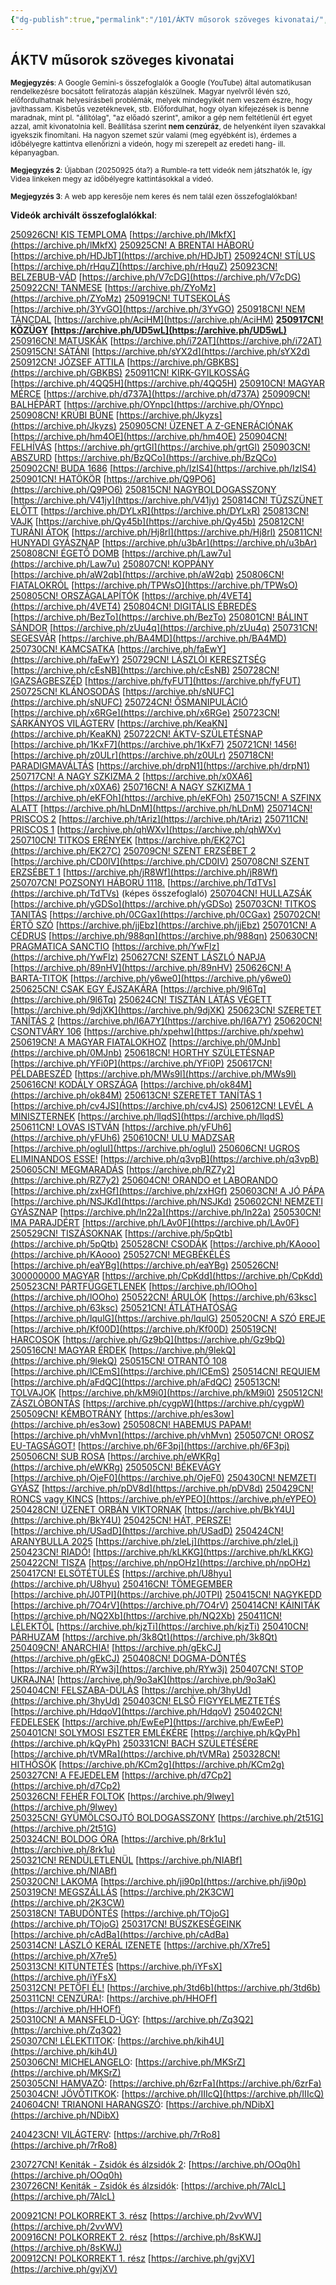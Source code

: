 ```yaml
---
{"dg-publish":true,"permalink":"/101/ÁKTV műsorok szöveges kivonatai/","title":"ÁKTV műsorok szöveges kivonatai","created":"2025-03-05T15:52","updated":"2025-09-27T22:23"}
---
```



## ÁKTV műsorok szöveges kivonatai



<small>**Megjegyzés**: A Google Gemini-s összefoglalók a Google (YouTube) által automatikusan rendelkezésre bocsátott feliratozás alapján készülnek. Magyar nyelvről lévén szó, előfordulhatnak helyesírásbeli problémák, melyek mindegyikét nem veszem észre, hogy javíthassam. Kisbetűs vezetéknevek, stb. Előfordulhat, hogy olyan kifejezések is benne maradnak, mint pl. "állítólag", "az előadó szerint", amikor a gép nem feltétlenül ért egyet azzal, amit kivonatolnia kell. Beállítása szerint **nem cenzúráz**, de helyenként ilyen szavakkal igyekszik finomítani. Ha nagyon szemet szúr valami (meg egyébként is), érdemes a időbélyegre kattintva ellenőrizni a videón, hogy mi szerepelt az eredeti hang- ill. képanyagban.</small>

<small>**Megjegyzés 2**: Újabban (20250925 óta?) a Rumble-ra tett videók nem játszhatók le, így Videa linkeken megy az időbélyegre kattintásokkal a videó.</small>

<small>**Megjegyzés 3**: A web app keresője nem keres és nem talál ezen összefoglalókban!</small>

**Videók archivált összefoglalókkal**:   

[250926CN! KIS TEMPLOMA](https://videa.hu/videok/nagyvilag/250926cn-kis-temploma-kubinyi-tamas-magyar-8Kh7Z9PXiAg1MERi)  [https://archive.ph/lMkfX](https://archive.ph/lMkfX)
[250925CN! A BRENTAI HÁBORÚ](https://videa.hu/videok/nagyvilag/250925cn-a-brentai-haboru-kubinyi-magyar-jI1cy4rKIoS6S08c)  [https://archive.ph/HDJbT](https://archive.ph/HDJbT)
[250924CN! STÍLUS](https://videa.hu/videok/nagyvilag/250924cn-stilus-kubinyi-tamas-aktv-magyar-jL7dOK7yTSPtI1Wg)  [https://archive.ph/rHquZ](https://archive.ph/rHquZ)
[250923CN! BELZEBUB-VÁD](https://videa.hu/videok/nagyvilag/250923cn-belzebub-vad-kubinyi-tamas-magyar-Zaqkv3o6tXmsxN4P)  [https://archive.ph/V7cDG](https://archive.ph/V7cDG)
[250922CN! TANMESE](https://rumble.com/v6zblny-250922cn-tanmese-kubnyi-tams-ktv.html)  [https://archive.ph/ZYoMz](https://archive.ph/ZYoMz)
[250919CN! TUTSEKOLÁS](https://rumble.com/v6z6ti0-250919cn-tutsekols-kubnyi-tams-ktv.html)  [https://archive.ph/3YvGO](https://archive.ph/3YvGO)
[250918CN! NEM TÁNCDAL](https://rumble.com/v6z5960-250918cn-nem-tncdal-kubnyi-tams-ktv.html)  [https://archive.ph/AciHM](https://archive.ph/AciHM)
**[250917CN! KÖZÜGY](https://rumble.com/v6z3bg0-250917-kzgy-kubnyi-tams-ktv.html)**  **[https://archive.ph/UD5wL](https://archive.ph/UD5wL)**
[250916CN! MATUSKÁK](https://rumble.com/v6z1mbs-250916cn-matuskk-kubnyi-tams-ktv.html)  [https://archive.ph/i72AT](https://archive.ph/i72AT)
[250915CN! SÁTÁNI](https://rumble.com/v6yzsmo-250915cn-stni-kubnyi-tams-ktv.html)  [https://archive.ph/sYX2d](https://archive.ph/sYX2d)
[250912CN! JÓZSEF ATTILA](https://rumble.com/v6yuxhi-250912cn-jzsef-attila-kubnyi-tams-ktv.html)  [https://archive.ph/GBKBS](https://archive.ph/GBKBS)
[250911CN! KIRK-GYILKOSSÁG](https://rumble.com/v6yt4ey-250911cn-kirk-gyilkossg-kubnyi-tams-ktv.html)  [https://archive.ph/4QQ5H](https://archive.ph/4QQ5H)
[250910CN! MAGYAR MÉRCE](https://rumble.com/v6yr7y2-250910cn-magyar-mrce-kubnyi-tams-ktv.html)  [https://archive.ph/d737A](https://archive.ph/d737A)
[250909CN! BALHÉPÁRT](https://rumble.com/v6ypk7a-250909cn-balhprt-kubnyi-tams-ktv.html)  [https://archive.ph/OYnpc](https://archive.ph/OYnpc)
[250908CN! KRÚBI BŰNE](https://rumble.com/v6yo7u0-250908cn-krbi-bne-kubnyi-tams-ktv.html)  [https://archive.ph/Jkyzs](https://archive.ph/Jkyzs)
[250905CN! ÜZENET A Z-GENERÁCIÓNAK](https://rumble.com/v6yk9d6-250905cn-zenet-a-z-genercinak-kubnyi-tams-ktv.html)  [https://archive.ph/hm4OE](https://archive.ph/hm4OE)
[250904CN! FELHÍVÁS](https://rumble.com/v6yi6ha-250904cn-felhvs-kubnyi-tams-ktv.html)  [https://archive.ph/grtGl](https://archive.ph/grtGl)
[250903CN! ABSZURD](https://rumble.com/v6ygklm-250903cn-abszurd-kubnyi-tams-ktv.html)  [https://archive.ph/BzQCo](https://archive.ph/BzQCo)
[250902CN! BUDA 1686](https://rumble.com/v6yetjc-250902cn-buda-1686-kubnyi-tams-ktv.html)  [https://archive.ph/IzIS4](https://archive.ph/IzIS4)
[250901CN! HATÖKÖR](https://rumble.com/v6yd94w-250901cn-hatkr-kubnyi-tams-ktv.html)  [https://archive.ph/Q9PO6](https://archive.ph/Q9PO6)
[250815CN! NAGYBOLDOGASSZONY](https://rumble.com/v6xmozk-250815cn-nagyboldogasszony-kubnyi-tams-ktv.html)  [https://archive.ph/V41jy](https://archive.ph/V41jy)
[250814CN! TŰZSZÜNET ELŐTT](https://rumble.com/v6xl240-250814cn-tzsznet-eltt-kubnyi-tams-ktv.html)  [https://archive.ph/DYLxR](https://archive.ph/DYLxR)
[250813CN! VAJK](https://rumble.com/v6xjg7i-250813cn-vajk-kubnyi-tams-ktv.html)  [https://archive.ph/Qy45b](https://archive.ph/Qy45b)
[250812CN! TURÁNI ÁTOK](https://rumble.com/v6xhs34-250812cn-turni-tok-kubnyi-tams-ktv.html)  [https://archive.ph/Hj8rl](https://archive.ph/Hj8rl)
[250811CN! HUNYADI GYÁSZNAP](https://rumble.com/v6xg5ds-25081cn-hunyadi-gysznap-kubnyi-tams-ktv.html)  [https://archive.ph/u3bAr](https://archive.ph/u3bAr)
[250808CN! ÉGETŐ DOMB](https://rumble.com/v6xboty-250808cn-get-domb-kubnyi-tams-ktv.html)  [https://archive.ph/Law7u](https://archive.ph/Law7u)
[250807CN! KOPPÁNY](https://rumble.com/v6xa232-250807cn-koppny-kubnyi-tams-ktv.html)  [https://archive.ph/aW2qb](https://archive.ph/aW2qb)
[250806CN! FIATALOKRÓL](https://rumble.com/v6x8b1i-250806cn-fiatalokrl-kubnyi-tams-ktv.html)  [https://archive.ph/TPWsO](https://archive.ph/TPWsO)
[250805CN! ORSZÁGALAPÍTÓK](https://rumble.com/v6x6jae-250805cn-orszgalaptk-kubnyi-tams-ktv.html)  [https://archive.ph/4VET4](https://archive.ph/4VET4)
[250804CN! DIGITÁLIS ÉBREDÉS](https://rumble.com/v6x4ui2-250804cn-digitlis-breds-kubnyi-tams-ktv.html)  [https://archive.ph/BezTo](https://archive.ph/BezTo)
[250801CN! BÁLINT SÁNDOR](https://rumble.com/v6wzz6o-250801cn-blint-sndor-kubnyi-tams-ktv.html)  [https://archive.ph/zUu4q](https://archive.ph/zUu4q)
[250731CN! SEGESVÁR](https://rumble.com/v6wy88y-250731cn-segesvr-kubnyi-tams-ktv.html)  [https://archive.ph/BA4MD](https://archive.ph/BA4MD)
[250730CN! KAMCSATKA](https://rumble.com/v6wwhpy-250730cn-kamcsatka-kubnyi-tams-ktv.html)  [https://archive.ph/faEwY](https://archive.ph/faEwY)
[250729CN! LÁSZLÓI KERESZTSÉG](https://rumble.com/v6wuvdw-250729cn-lszli-keresztsg-kubnyi-tams-ktv.html)  [https://archive.ph/cEsNB](https://archive.ph/cEsNB)
[250728CN! IGAZSÁGBESZÉD](https://rumble.com/v6wszrk-250728cn-igazsgbeszd-kubnyi-tams-ktv.html)  [https://archive.ph/fyFUT](https://archive.ph/fyFUT)
[250725CN! KLÁNOSODÁS](https://rumble.com/v6wof9y-250725cn-klnosods-kubnyi-tams-ktv.html)  [https://archive.ph/sNUFC](https://archive.ph/sNUFC)
[250724CN! ŐSMANIPULÁCIÓ](https://rumble.com/v6wmul6-250724cn-smanipulci-kubnyi-tams-ktv.html)  [https://archive.ph/x6RGe](https://archive.ph/x6RGe)
[250723CN! SÁRKÁNYOS VILÁGTERV](https://share.note.sx/7rlblw54)  [https://archive.ph/KeaKN](https://archive.ph/KeaKN)
[250722CN! ÁKTV-SZÜLETÉSNAP](https://rumble.com/v6wjeb0-250722cn-ktv-szletsnap-kubnyi-tams.html)  [https://archive.ph/1KxF7](https://archive.ph/1KxF7)
[250721CN! 1456!](https://rumble.com/v6whlr6-250721cn-1456-kubnyi-tams-ktv.html)  [https://archive.ph/z0ULr](https://archive.ph/z0ULr)
[250718CN! PARADIGMAVÁLTÁS](https://rumble.com/v6wczg4-250718cn-paradigmavlts-kubnyi-tams-ktv.html)  [https://archive.ph/drpN1](https://archive.ph/drpN1)
[250717CN! A NAGY SZKIZMA 2](https://rumble.com/v6wbahw-250717cn-a-nagy-szkizma-2-kubnyi-tams-ktv.html)  [https://archive.ph/x0XA6](https://archive.ph/x0XA6)
[250716CN! A NAGY SZKIZMA 1](https://rumble.com/v6w9mh0-250716cn-a-nagy-szkizma-1-kubnyi-tams-ktv.html)  [https://archive.ph/eKFOh](https://archive.ph/eKFOh)
[250715CN! A SZFINX ALATT](https://rumble.com/v6w7vmy-250715cn-a-szfinx-alatt-kubnyi-tams-ktv.html)  [https://archive.ph/hLDnM](https://archive.ph/hLDnM)
[250714CN! PRISCOS 2](https://rumble.com/v6w68b4-250714cn-priscos-2-kubnyi-tams-ktv.html)  [https://archive.ph/tAriz](https://archive.ph/tAriz)
[250711CN! PRISCOS 1](https://rumble.com/v6w1nx8-250711cn-priscos-1-kubnyi-tams-ktv.html)  [https://archive.ph/qhWXv](https://archive.ph/qhWXv)
[250710CN! TITKOS ERÉNYEK](https://rumble.com/v6vzxcg-250710cn-titkos-ernyek-kubnyi-tams-ktv.html)  [https://archive.ph/EK27C](https://archive.ph/EK27C)
[250709CN! SZENT ERZSÉBET 2](https://rumble.com/v6vy8rk-250709cn-szent-erzsbet-2-kubnyi-tams-ktv.html)  [https://archive.ph/CD0IV](https://archive.ph/CD0IV)
[250708CN! SZENT ERZSÉBET 1](https://rumble.com/v6vwhnw-250708cn-szent-erzsbet-1-kubnyi-tams-ktv.html)  [https://archive.ph/jR8Wf](https://archive.ph/jR8Wf)
[250707CN! POZSONYI HÁBORÚ 1118.](https://rumble.com/v6vurrr-250707cn-pozsonyi-hbor-1118.-kubnyi-tams-ktv.html)  [https://archive.ph/TdTVs](https://archive.ph/TdTVs) (képes összefoglaló)
[250704CN! HULLAZSÁK](https://rumble.com/v6vq4sz-250704cn-hullazsk-kubnyi-tams-ktv.html)  [https://archive.ph/yGDSo](https://archive.ph/yGDSo)
[250703CN! TITKOS TANITÁS](https://rumble.com/v6vofrp-250703cn-titkos-tanits-kubnyi-tams-ktv.html)  [https://archive.ph/0CGax](https://archive.ph/0CGax)
[250702CN! ÉRTŐ SZÓ](https://rumble.com/v6vmqnj-250702cn-rt-sz-kubnyi-tams-ktv.html)  [https://archive.ph/jjEbz](https://archive.ph/jjEbz)
[250701CN! A CÉDRUS](https://rumble.com/v6vl22r-250701cn-a-cdrus-kubnyi-tams-ktv.html)  [https://archive.ph/988qn](https://archive.ph/988qn)
[250630CN! PRAGMATICA SANCTIO](https://rumble.com/v6vjct5-250630cn-pragmatica-sanctio-kubnyi-tams-ktv.html)  [https://archive.ph/YwFlz](https://archive.ph/YwFlz)
[250627CN! SZENT LÁSZLÓ NAPJA](https://rumble.com/v6vespl-250627cn-szent-lszl-napja-kubnyi-tams-ktv.html)  [https://archive.ph/89nHV](https://archive.ph/89nHV)
[250626CN! A BARTA-TITOK](https://rumble.com/v6vd6zn-250626cn-a-barta-titok-kubnyi-tams-ktv.html)  [https://archive.ph/y6we0](https://archive.ph/y6we0)
[250625CN! CSAK EGY ÉJSZAKÁRA](https://rumble.com/v6vbc09-250625cn-csak-egy-jszakra-kubnyi-tams-ktv.html)  [https://archive.ph/9l6Tq](https://archive.ph/9l6Tq)
[250624CN! TISZTÁN LÁTÁS VÉGETT](https://rumble.com/v6v9l0p-250624cn-tisztn-lts-vgett-kubnyi-tams-ktv.html)  [https://archive.ph/9djXK](https://archive.ph/9djXK)
[250623CN! SZERETET TANÍTÁS 2](https://rumble.com/v6v7v4n-250623cn-szeretet-tants-2-kubnyi-tams-ktv.html)  [https://archive.ph/I6A7Y](https://archive.ph/I6A7Y)
[250620CN! CSONTVÁRY 106](https://rumble.com/v6v2xtb-250620cn-csontvry-106-kubnyi-tams-ktv.html)  [https://archive.ph/xpehw](https://archive.ph/xpehw)
[250619CN! A MAGYAR FIATALOKHOZ](https://rumble.com/v6v17ah-250619cn-a-magyar-fiatalokhoz-kubnyi-tams-ktv.html)   [https://archive.ph/0MJnb](https://archive.ph/0MJnb)
[250618CN! HORTHY SZÜLETÉSNAP](https://rumble.com/v6uzb0t-250618cn-horthy-szletsnap-kubnyi-tams-ktv.html)  [https://archive.ph/YFi0P](https://archive.ph/YFi0P)
[250617CN! PÉLDABESZÉD](https://rumble.com/v6uxib3-250617cn-pldabeszd-kubnyi-tams-ktv.html)  [https://archive.ph/MWs9l](https://archive.ph/MWs9l)
[250616CN! KODÁLY ORSZÁGA](https://rumble.com/v6uvoul-250616cn-kodly-orszga-kubnyi-tams-ktv.html)  [https://archive.ph/ok84M](https://archive.ph/ok84M)
[250613CN! SZERETET TANÍTÁS 1](https://rumble.com/v6uqoj5-250613cn-szeretet-tants-1-kubnyi-tams-ktv.html)  [https://archive.ph/cv4JS](https://archive.ph/cv4JS)
[250612CN! LEVÉL A MINISZTERNEK](https://rumble.com/v6uotzd-250612cn-levl-a-miniszternek-kubnyi-tams-ktv.html)  [https://archive.ph/llqdS](https://archive.ph/llqdS)
[250611CN! LOVAS ISTVÁN](https://rumble.com/v6un4zr-250611cn-lovas-istvn-kubnyi-tams-ktv.html)  [https://archive.ph/yFUh6](https://archive.ph/yFUh6)
[250610CN! ULU MADZSAR](https://rumble.com/v6ul6pl-250610cn-ulu-madzsar-kubnyi-tams-ktv.html)  [https://archive.ph/ogluI](https://archive.ph/ogluI)
[250606CN! UGROS ELIMINANDOS ESSE!](https://rumble.com/v6uelxh-250606cn-ugros-eliminandos-esse-kubnyi-tams-ktv.html)  [https://archive.ph/q3vpB](https://archive.ph/q3vpB)
[250605CN! MEGMARADÁS](https://rumble.com/v6ucwh5-250605cn-megmarads-kubnyi-tams-ktv.html)  [https://archive.ph/RZ7y2](https://archive.ph/RZ7y2)
[250604CN! ORANDO et LABORANDO](https://rumble.com/v6ub6j9-250604cn-orando-et-laborando-kubnyi-tams-ktv.html)  [https://archive.ph/zxHGf](https://archive.ph/zxHGf)
[250603CN! A JÓ PÁPA](https://rumble.com/v6u9hg5-250603cn-a-j-ppa-kubnyi-tams-ktv.html)  [https://archive.ph/NSJKd](https://archive.ph/NSJKd)
[250602CN! NEMZETI GYÁSZNAP](https://rumble.com/v6u7ulz-250602cn-nemzeti-gysznap-kubnyi-tams-ktv.html)  [https://archive.ph/ln22a](https://archive.ph/ln22a)
[250530CN! IMA PARAJDÉRT](https://rumble.com/v6u3d8v-250530cn-ima-parajdrt-kubnyi-tams-ktv.html)  [https://archive.ph/LAv0F](https://archive.ph/LAv0F)  
[250529CN! TISZÁSOKNAK](https://rumble.com/v6u1qpx-250529cn-tiszsoknak-kubnyi-tams-ktv.html)  [https://archive.ph/5pQtb](https://archive.ph/5pQtb)
[250528CN! CSODÁK](https://rumble.com/v6tzzzv-250528cn-csodk-kubnyi-tams-ktv.html)  [https://archive.ph/KAooo](https://archive.ph/KAooo)
[250527CN! MEGBÉKÉLÉS](https://rumble.com/v6tyc1p-250527cn-megbkls-kubnyi-tams-ktv.html)  [https://archive.ph/eaYBg](https://archive.ph/eaYBg)
[250526CN! 300000000 MAGYAR](https://rumble.com/v6twlrh-250526cn-300000000-magyar-kubnyi-tams-ktv.html)  [https://archive.ph/CpKdd](https://archive.ph/CpKdd)
[250523CN! PÁRTFÜGGETLENEK](https://rumble.com/v6ts1xz-250523cn-prtfggetlenek-kubnyi-tams-ktv.html)  [https://archive.ph/lOOho](https://archive.ph/lOOho)
[250522CN! ÁRULÓK](https://rumble.com/v6tqgml-250522cn-rulk-kubnyi-tams-ktv.html)  [https://archive.ph/63ksc](https://archive.ph/63ksc)
[250521CN! ÁTLÁTHATÓSÁG](https://rumble.com/v6torwp-250521cn-tlthatsg-kubnyi-tams-ktv.html)  [https://archive.ph/lqulG](https://archive.ph/lqulG)
[250520CN! A SZÓ EREJE](https://rumble.com/v6tn44b-250520cn-a-sz-ereje-kubnyi-tams-ktv.html)  [https://archive.ph/Kf00D](https://archive.ph/Kf00D)
[250519CN! HARCOSOK](https://rumble.com/v6tlf03-250519cn-harcosok-kubnyi-tams-ktv.html)  [https://archive.ph/Gz9bQ](https://archive.ph/Gz9bQ)
[250516CN! MAGYAR ÉRDEK](https://rumble.com/v6tgxlj-250516cn-magyar-rdek-kubnyi-tams-ktv.html)  [https://archive.ph/9lekQ](https://archive.ph/9lekQ)
[250515CN! OTRANTÓ 108](https://rumble.com/v6tfcnp-250515cn-otrant-108-kubnyi-tams-ktv.html)  [https://archive.ph/lCEmS](https://archive.ph/lCEmS)
[250514CN! REQUIEM](https://rumble.com/v6tdpxd-250514cn-requiem-kubnyi-tams-ktv.html)  [https://archive.ph/aFdQC](https://archive.ph/aFdQC)
[250513CN! TOLVAJOK](https://rumble.com/v6tc3az-250513cn-tolvajok-kubnyi-tams-ktv.html)  [https://archive.ph/kM9i0](https://archive.ph/kM9i0)
[250512CN! ZÁSZLÓBONTÁS](https://rumble.com/v6taerr-250512cn-zszlbonts-kubnyi-tams-ktv.html)  [https://archive.ph/cygpW](https://archive.ph/cygpW)
[250509CN! KÉMBOTRÁNY](https://rumble.com/v6t6lj5-250509cn-kmbotrny-kubnyi-tams-ktv.html)  [https://archive.ph/es3ow](https://archive.ph/es3ow)
[250508CN! HABEMUS PAPAM!](https://rumble.com/v6t50bh-250508cn-habemus-papam-kubnyi-tams-ktv.html)  [https://archive.ph/vhMvn](https://archive.ph/vhMvn)
[250507CN! OROSZ EU-TAGSÁGOT!](https://rumble.com/v6t3cav-250507cn-orosz-eu-tagsgot-kubnyi-tams-ktv.html)  [https://archive.ph/6F3pj](https://archive.ph/6F3pj)
[250506CN! SUB ROSA](https://rumble.com/v6t1our-250506n-sub-rosa-kubnyi-tams-ktv.html)  [https://archive.ph/eWKRg](https://archive.ph/eWKRg)
[250505CN! BÉKEVÁGY](https://rumble.com/v6szzyb-250505cn-bkevgy-kubnyi-tams-ktv.html)  [https://archive.ph/OjeF0](https://archive.ph/OjeF0)
[250430CN! NEMZETI GYÁSZ](https://rumble.com/v6ssamn-250430cn-nemzeti-gysz-kubnyi-tams-ktv.html)  [https://archive.ph/pDV8d](https://archive.ph/pDV8d)
[250429CN! RONCS vagy KINCS](https://rumble.com/v6sqph1-250429cn-roncs-vagy-kincs-kubnyi-tams-ktv.html)  [https://archive.ph/eYPEO](https://archive.ph/eYPEO)
[250428CN! ÜZENET ORBÁN VIKTORNAK](https://rumble.com/v6sp2gv-250428cn-zenet-orbn-viktornak-kubnyi-tams-ktv.html)  [https://archive.ph/BkY4U](https://archive.ph/BkY4U)
[250425CN! HÁT, PERSZE!](https://rumble.com/v6skkth-250425cn-ht-persze-kubnyi-tams-ktv.html)  [https://archive.ph/USadD](https://archive.ph/USadD)
[250424CN! ARANYBULLA 2025](https://rumble.com/v6sixan-250424cn-aranybulla-2025-kubnyi-tams-ktv.html)  [https://archive.ph/zleLj](https://archive.ph/zleLj)
[250423CN! RIADÓ!](https://rumble.com/v6shapv-250423cn-riad-kubnyi-tams-ktv.html)  [https://archive.ph/kLKKG](https://archive.ph/kLKKG)
[250422CN! TISZA](https://rumble.com/v6sfmjh-250422cn-tisza-kubnyi-tams-ktv.html)  [https://archive.ph/npOHz](https://archive.ph/npOHz)
[250417CN! ELSÖTÉTÜLÉS](https://rumble.com/v6s8puh-250417cn-elsttls-kubnyi-tams-ktv.html)  [https://archive.ph/U8hyu](https://archive.ph/U8hyu)
[250416CN! TÖMEGEMBER](https://rumble.com/v6s6jib-250416cn-tmegember-kubnyi-tams-ktv.html)  [https://archive.ph/J0TPI](https://archive.ph/J0TPI)
[250415CN! NAGYKEDD](https://rumble.com/v6s4w7b-250415cn-nagykedd-kubnyi-tams-ktv.html)  [https://archive.ph/7O4rV](https://archive.ph/7O4rV)
[250414CN! KÁINITÁK](https://rumble.com/v6s39kb-25044cn-kinitk-kubny-tams-ktv.html)  [https://archive.ph/NQ2Xb](https://archive.ph/NQ2Xb)
[250411CN! LÉLEKTŐL](https://rumble.com/v6ryw61-250411cn-llektl-kubnyi-tams-ktv.html)  [https://archive.ph/kjzTi](https://archive.ph/kjzTi)
[250410CN! PÁRHUZAM](https://rumble.com/v6ry6ln-250410cn-prhuzam-kubnyi-tams-ktv.html)  [https://archive.ph/3k8Qt](https://archive.ph/3k8Qt)
[250409CN! ANARCHIA!](https://rumble.com/v6rvn0f-250409cn-anarchia-kubnyi-tams-ktv.html)  [https://archive.ph/gEkCJ](https://archive.ph/gEkCJ)
[250408CN! DOGMA-DÖNTÉS](https://rumble.com/v6ru2hj-250408cn-dogma-dnts-kubnyi-tams-ktv.html)  [https://archive.ph/RYw3j](https://archive.ph/RYw3j)
[250407CN! STOP UKRAJNA!](https://rumble.com/v6rserp-250407cn-stop-ukrajna-kubnyi-tams-ktv.html)  [https://archive.ph/9o3aK](https://archive.ph/9o3aK)
[250404CN! FELSZABA-DÚLÁS](https://rumble.com/v6rnobx-250404cn-felszaba-dls-kubnyi-tams-ktv.html)  [https://archive.ph/3hyUd](https://archive.ph/3hyUd)
[250403CN! ELSŐ FIGYYELMEZTETÉS](https://rumble.com/v6rlzsp-250403cn-els-figyyelmeztets-kubnyi-tams-ktv.html)  [https://archive.ph/HdqoV](https://archive.ph/HdqoV)
[250402CN! FEDELESEK](https://rumble.com/v6rkbw1-250402cn-fedelesek-kubnyi-tams-ktv.html)  [https://archive.ph/EwEeP](https://archive.ph/EwEeP)  
[250401CN! SOLYMOSI ESZTER EMLÉKÉRE](https://rumble.com/v6riqdv-250401cn-solymosi-eszter-emlkre-kubnyi-tams-ktv.html)  [https://archive.ph/kQyPh](https://archive.ph/kQyPh)
[250331CN! BACH SZÜLETÉSÉRE](https://rumble.com/v6rh3h5-250331cn-bach-szletsre-kubnyi-tams-ktv.html)  [https://archive.ph/tVMRa](https://archive.ph/tVMRa)
[250328CN! HITHŐSÖK](https://rumble.com/v6rcemw-250328cn-hithsk-kubnyi-tams-ktv.html)  [https://archive.ph/KCm2g](https://archive.ph/KCm2g)  
[250327CN! A FEJEDELEM](https://rumble.com/v6ran3c-250327cn-a-fejedelem-kubnyi-tams-ktv.html)  [https://archive.ph/d7Cp2](https://archive.ph/d7Cp2)  
[250326CN! FEHÉR FOLTOK](https://rumble.com/v6r8yie-250326cn-fehr-foltok-kubnyi-tams-ktv.html)  [https://archive.ph/9lwey](https://archive.ph/9lwey)  
[250325CN! GYÜMÖLCSOJTÓ BOLDOGASSZONY](https://rumble.com/v6r719y-250325cn-gymlcsojt-boldogasszony-kubnyi-tams-ktv.html)  [https://archive.ph/2t51G](https://archive.ph/2t51G)  
[250324CN! BOLDOG ÓRA](https://rumble.com/v6r55zy-250324cn-boldog-ra-kubnyi-tams-ktv.html)  [https://archive.ph/8rk1u](https://archive.ph/8rk1u)  
[250321CN! RENDÜLETLENÜL](https://rumble.com/v6r030o-250321cn-rendletlenl-kubnyi-tams-ktv.html)  [https://archive.ph/NIABf](https://archive.ph/NIABf)  
[250320CN! LAKOMA](https://rumble.com/v6qy9vy-250320cn-lakoma-kubnyi-tams-ktv.html)  [https://archive.ph/ji90p](https://archive.ph/ji90p)  
[250319CN! MEGSZÁLLÁS](https://rumble.com/v6qwg38-250319cn-megszlls-kubnyi-tams-ktv.html)  [https://archive.ph/2K3CW](https://archive.ph/2K3CW)  
[250318CN! TABUDÖNTÉS](https://rumble.com/v6qun42-250318cn-tabudnts-kubnyi-tams-ktv.html)  [https://archive.ph/TOjoG](https://archive.ph/TOjoG)
[250317CN! BÜSZKESÉGEINK](https://rumble.com/v6qslio-250317cn-bszkesgeink-kubnyi-tams-ktv.html)  [https://archive.ph/cAdBa](https://archive.ph/cAdBa)  
[250314CN! LÁSZLÓ KERÁL IZENETE](https://rumble.com/v6qn5d8-250314cn-lszl-kerl-izenete.html)  [https://archive.ph/X7re5](https://archive.ph/X7re5)  
[250313CN! KITÜNTETÉS](https://rumble.com/v6qlduq-250313cn-kitntets-kubnyi-tams-ktv.html)  [https://archive.ph/iYFsX](https://archive.ph/iYFsX)  
[250312CN! PETŐFI ÉL!](https://rumble.com/v6qjivo-250312cn-petfi-l-kubnyi-tams-ktv.html)  [https://archive.ph/3td6b](https://archive.ph/3td6b)  
[250311CN! CENZÚRA!](https://rumble.com/v6qhoqu-250311cn-cenzra-kubnyi-tams-ktv.html):  [https://archive.ph/HHOFf](https://archive.ph/HHOFf)  
[250310CN! A MANSFELD-ÜGY](https://rumble.com/v6qfvdc-250310cn-a-mansfeld-gy-kubnyi-tams-ktv.html):  [https://archive.ph/Zq3Q2](https://archive.ph/Zq3Q2)  
[250307CN! LÉLEKTITOK](https://rumble.com/v6qanta-250307cn-llektitok-kubnyi-tams-ktv.html):  [https://archive.ph/kih4U](https://archive.ph/kih4U)  
[250306CN! MICHELANGELO](https://rumble.com/v6q8q18-250306cn-michelangelo-kubnyi-tams.html):  [https://archive.ph/MKSrZ](https://archive.ph/MKSrZ)  
[250305CN! HAMVAZÓ](https://rumble.com/v6q6vv6-250305cn-hamvaz-kubnyi-tams-ktv.html):  [https://archive.ph/6zrFa](https://archive.ph/6zrFa)  
[250304CN! JÖVŐTITKOK](https://rumble.com/v6q6e1y-250304cn-jvtitkok-kubnyi-tams.html):  [https://archive.ph/IIIcQ](https://archive.ph/IIIcQ)  
[240604CN! TRIANONI HARANGSZÓ](https://rumble.com/v6qcpdu-240604cn-trianoni-harangsz-kubnyi-tams-ktv.html):  [https://archive.ph/NDibX](https://archive.ph/NDibX)  

[240423CN! VILÁGTERV](https://rumble.com/v6qfeg2-vilgterv-ktv-240423cn.html):  [https://archive.ph/7rRo8](https://archive.ph/7rRo8)  

[230727CN! Keniták - Zsidók és álzsidók 2](https://rumble.com/v6qj25e-zsidk-s-lzsidk-2.html):  [https://archive.ph/OOq0h](https://archive.ph/OOq0h)  
[230726CN! Keniták - Zsidók és álzsidók](https://rumble.com/v6qj226-zsidk-s-lzsidk.html):  [https://archive.ph/7AlcL](https://archive.ph/7AlcL)  

[200921CN! POLKORREKT 3. rész](https://rumble.com/v6qnlis-200921cn-polkorrekt-3.-rsz-kubnyi-tams-ktv.html)  [https://archive.ph/2vvWV](https://archive.ph/2vvWV)  
[200916CN! POLKORREKT 2. rész](https://rumble.com/v6qnlh2-200916cn-polkorrekt-2.-rsz-kubnyi-tams-ktv.html)  [https://archive.ph/8sKWJ](https://archive.ph/8sKWJ)  
[200912CN! POLKORREKT 1. rész](https://rumble.com/v6qnl4a-200912cn-polkorrekt-1.-rsz-kubnyi-tams-ka.html)  [https://archive.ph/gvjXV](https://archive.ph/gvjXV)